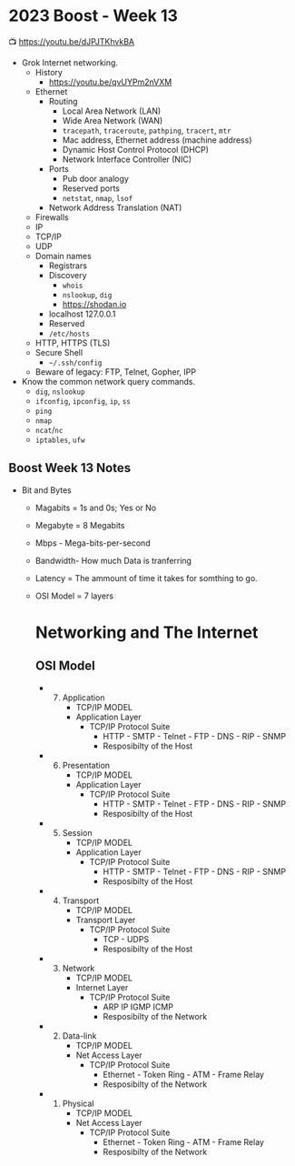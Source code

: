 # 2023 Boost - Week 13

📺 <https://youtu.be/dJPJTKhvkBA>

* Grok Internet networking.
    * History
        * <https://youtu.be/qvUYPm2nVXM>
    * Ethernet
        * Routing
           * Local Area Network (LAN)
           * Wide Area Network (WAN)
           * `tracepath`, `traceroute`, `pathping`, `tracert`, `mtr`
           * Mac address, Ethernet address (machine address)
           * Dynamic Host Control Protocol (DHCP)
           * Network Interface Controller (NIC)
        * Ports
           * Pub door analogy
           * Reserved ports
           * `netstat`, `nmap`, `lsof`
        * Network Address Translation (NAT)
    * Firewalls
    * IP
    * TCP/IP
    * UDP
    * Domain names
        * Registrars
        * Discovery
            * `whois`
            * `nslookup`, `dig`
            * <https://shodan.io>
        * localhost 127.0.0.1
        * Reserved
        * `/etc/hosts`
    * HTTP, HTTPS (TLS)
    * Secure Shell
        * `~/.ssh/config`
    * Beware of legacy: FTP, Telnet, Gopher, IPP
* Know the common network query commands.
    * `dig`, `nslookup`
    * `ifconfig`, `ipconfig`, `ip`, `ss`
    * `ping`
    * `nmap`
    * `ncat`/`nc`
    * `iptables`, `ufw`

## Boost Week 13 Notes

* Bit and Bytes
    * Magabits = 1s and 0s; Yes or No
    * Megabyte = 8 Megabits
    * Mbps - Mega-bits-per-second
    * Bandwidth- How much Data is tranferring
    * Latency = The ammount of time it takes for somthing to go.
    * OSI Model = 7 layers

         
        # Networking and The Internet
        ## OSI Model        
        * 7. Application
                * TCP/IP MODEL
                * Application Layer
                    * TCP/IP Protocol Suite
                        * HTTP - SMTP - Telnet - FTP - DNS - RIP - SNMP
                        * Resposibilty of the Host
        * 6. Presentation
                * TCP/IP MODEL
                * Application Layer
                    * TCP/IP Protocol Suite
                        * HTTP - SMTP - Telnet - FTP - DNS - RIP - SNMP
                        * Resposibilty of the Host
        * 5. Session
                * TCP/IP MODEL
                * Application Layer
                    * TCP/IP Protocol Suite
                        * HTTP - SMTP - Telnet - FTP - DNS - RIP - SNMP
                        * Resposibilty of the Host
        * 4. Transport
                * TCP/IP MODEL
                * Transport Layer
                    * TCP/IP Protocol Suite
                        * TCP - UDPS
                        * Resposibilty of the Host

        * 3. Network
                * TCP/IP MODEL
                * Internet Layer
                    * TCP/IP Protocol Suite
                        * ARP IP IGMP ICMP
                        * Resposibilty of the Network

        * 2. Data-link
                * TCP/IP MODEL
                * Net Access Layer
                    * TCP/IP Protocol Suite
                        * Ethernet - Token Ring - ATM - Frame Relay
                        * Resposibilty of the Network

        * 1. Physical
                * TCP/IP MODEL
                * Net Access Layer
                    * TCP/IP Protocol Suite
                        * Ethernet - Token Ring - ATM - Frame Relay
                        * Resposibilty of the Network